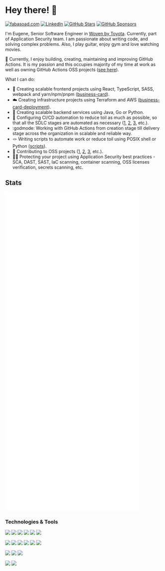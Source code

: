 # Hey there! 👋

[![fabasoad.com](https://img.shields.io/website?url=https%3A%2F%2Ffabasoad.com&style=for-the-badge&label=fabasoad.com&labelColor=2bbc8a)](https://fabasoad.com/)
[![LinkedIn](https://img.shields.io/badge/linkedin-%25230077B5.svg?style=for-the-badge&logo=linkedin&logoColor=white&labelColor=2bbc8a&color=2bbc8a)](https://www.linkedin.com/in/yevhenfabizhevskyi/)
[![GitHub Stars](https://img.shields.io/github/stars/fabasoad?style=for-the-badge&logo=github&labelColor=2bbc8a&color=2bbc8a)](https://github.com/fabasoad)
[![GitHub Sponsors](https://img.shields.io/github/sponsors/fabasoad?style=for-the-badge&labelColor=2bbc8a&color=2bbc8a)](https://github.com/sponsors/fabasoad)

I'm Eugene, Senior Software Engineer in [Woven by Toyota](https://woven.toyota/en/).
Currently, part of Application Security team. I am passionate about writing code,
and solving complex problems. Also, I play guitar, enjoy gym and love watching
movies.

:purple_heart: Currently, I enjoy building, creating, maintaining and improving
GitHub Actions. It is my passion and this occupies majority of my time at work
as well as owning GitHub Actions OSS projects ([see here](https://github.com/marketplace?query=fabasoad)).

What I can do:
- :art: Creating scalable frontend projects using React, TypeScript, SASS, webpack
  and yarn/npm/pnpm ([business-card](https://github.com/fabasoad/business-card)).
- :cloud: Creating infrastructure projects using Terraform and AWS
  ([business-card-deployment](https://github.com/fabasoad/business-card-deployment)).
- :electric_plug: Creating scalable backend services using Java, Go or Python.
- :robot: Configuring CI/CD automation to reduce toil as much as possible, so
  that all the SDLC stages are automated as necessary ([1](https://github.com/fabasoad/business-card/tree/main/.github/workflows),
  [2](https://github.com/fabasoad/translation-action/tree/main/.github/workflows),
  [3](https://github.com/fabasoad/twilio-voice-call-action/tree/main/.github/workflows),
  etc.).
- :godmode: Working with GitHub Actions from creation stage till delivery stage
  across the organization in scalable and reliable way.
- :knot: Writing scripts to automate work or reduce toil using POSIX shell
  or Python ([scripts](https://github.com/fabasoad/scripts)). 
- :raised_hands: Contributing to OSS projects ([1](https://github.com/go-enry/enry/releases/tag/v1.2.0),
  [2](https://github.com/evincarofautumn/kitten/pull/225), [3](https://github.com/dependabot/cli/issues/86),
  etc.).
- :guardsman: Protecting your project using Application Security best practices -
  SCA, DAST, SAST, IaC scanning, container scanning, OSS licenses verification,
  secrets scanning, etc.

## Stats

![fabasoad metrics](./github-metrics.svg)

### Technologies & Tools

![](https://img.shields.io/badge/Lang-TypeScript-informational?style=flat&logo=typescript&logoColor=white&color=2bbc8a)
![](https://img.shields.io/badge/Lang-Java-informational?style=flat&logo=openjdk&logoColor=white&color=2bbc8a)
![](https://img.shields.io/badge/Lang-Go-informational?style=flat&logo=go&logoColor=white&color=2bbc8a)
![](https://img.shields.io/badge/Lang-Python-informational?style=flat&logo=python&logoColor=white&color=2bbc8a)
![](https://img.shields.io/badge/Lang-C%23-informational?style=flat&logo=csharp&logoColor=white&color=2bbc8a)
![](https://img.shields.io/badge/Lang-Bash-informational?style=flat&logo=shell&logoColor=white&color=2bbc8a)

![](https://img.shields.io/badge/DevOps-Git-informational?style=flat&logo=git&logoColor=white&color=2bbc8a)
![](https://img.shields.io/badge/DevOps-Docker-informational?style=flat&logo=docker&logoColor=white&color=2bbc8a)
![](https://img.shields.io/badge/DevOps-GitHub%20Actions-informational?style=flat&logo=github-actions&logoColor=white&color=2bbc8a)
![](https://img.shields.io/badge/DevOps-Concourse%20CI-informational?style=flat&logo=concourse&logoColor=white&color=2bbc8a)
![](https://img.shields.io/badge/DevOps-GitLab%20CI/CD-informational?style=flat&logo=gitlab&logoColor=white&color=2bbc8a)
![](https://img.shields.io/badge/DevOps-Travis%20CI-informational?style=flat&logo=travis&logoColor=white&color=2bbc8a)

![](https://img.shields.io/badge/Infra-AWS-informational?style=flat&logo=amazon-aws&logoColor=white&color=2bbc8a)
![](https://img.shields.io/badge/Infra-Terraform-informational?style=flat&logo=terraform&logoColor=white&color=2bbc8a)
![](https://img.shields.io/badge/Infra-K8s-informational?style=flat&logo=kubernetes&logoColor=white&color=2bbc8a)

![](https://img.shields.io/badge/AppSec-Snyk-informational?style=flat&logo=snyk&logoColor=white&color=2bbc8a)
![](https://img.shields.io/badge/AppSec-CodeQL-informational?style=flat&logo=github&logoColor=white&color=2bbc8a)
